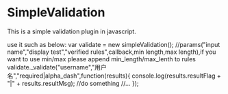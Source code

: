 # SimpleValidation
This is a simple validation plugin in javascript.

use it such as below:
var validate = new simpleValidation();
//params("input name","display test","verified rules",callback,min length,max length),if you want to use min/max please append min_length/max_lenth to rules
validate._validate("username","用户名","required|alpha_dash",function(results){
  console.log(results.resultFlag + "|" + results.resultMsg);
  //do something
  //...
});
